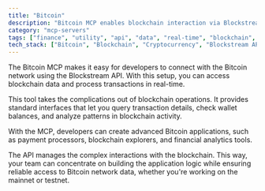```yaml
---
title: "Bitcoin"
description: "Bitcoin MCP enables blockchain interaction via Blockstream API for transaction monitoring, wallet management, and analysis."
category: "mcp-servers"
tags: ["finance", "utility", "api", "data", "real-time", "blockchain", "transaction processing", "application development"]
tech_stack: ["Bitcoin", "Blockchain", "Cryptocurrency", "Blockstream API", "Digital Payments", "mainnet", "testnet"]
---
```


The Bitcoin MCP makes it easy for developers to connect with the Bitcoin network using the Blockstream API. With this setup, you can access blockchain data and process transactions in real-time.

This tool takes the complications out of blockchain operations. It provides standard interfaces that let you query transaction details, check wallet balances, and analyze patterns in blockchain activity.

With the MCP, developers can create advanced Bitcoin applications, such as payment processors, blockchain explorers, and financial analytics tools.

The API manages the complex interactions with the blockchain. This way, your team can concentrate on building the application logic while ensuring reliable access to Bitcoin network data, whether you're working on the mainnet or testnet.